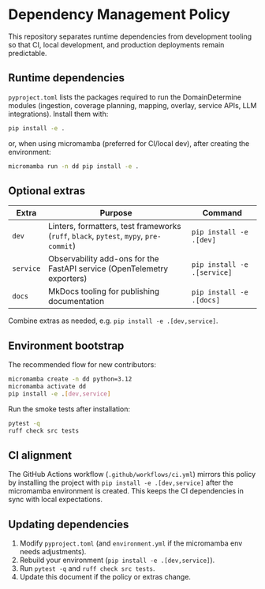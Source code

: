 # Dependency Management Policy

This repository separates runtime dependencies from development tooling so that CI, local development, and production deployments remain predictable.

## Runtime dependencies

`pyproject.toml` lists the packages required to run the DomainDetermine modules (ingestion, coverage planning, mapping, overlay, service APIs, LLM integrations). Install them with:

```bash
pip install -e .
```

or, when using micromamba (preferred for CI/local dev), after creating the environment:

```bash
micromamba run -n dd pip install -e .
```

## Optional extras

| Extra | Purpose | Command |
|-------|---------|---------|
| `dev` | Linters, formatters, test frameworks (`ruff`, `black`, `pytest`, `mypy`, `pre-commit`) | `pip install -e .[dev]` |
| `service` | Observability add-ons for the FastAPI service (OpenTelemetry exporters) | `pip install -e .[service]` |
| `docs` | MkDocs tooling for publishing documentation | `pip install -e .[docs]` |

Combine extras as needed, e.g. `pip install -e .[dev,service]`.

## Environment bootstrap

The recommended flow for new contributors:

```bash
micromamba create -n dd python=3.12
micromamba activate dd
pip install -e .[dev,service]
```

Run the smoke tests after installation:

```bash
pytest -q
ruff check src tests
```

## CI alignment

The GitHub Actions workflow (`.github/workflows/ci.yml`) mirrors this policy by installing the project with `pip install -e .[dev,service]` after the micromamba environment is created. This keeps the CI dependencies in sync with local expectations.

## Updating dependencies

1. Modify `pyproject.toml` (and `environment.yml` if the micromamba env needs adjustments).
2. Rebuild your environment (`pip install -e .[dev,service]`).
3. Run `pytest -q` and `ruff check src tests`.
4. Update this document if the policy or extras change.
